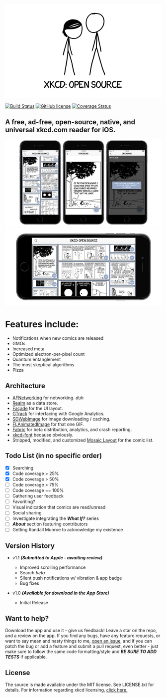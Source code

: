 
![Banner](Screenshots/banner.png)

[![Build Status](https://travis-ci.org/mamaral/xkcd-Open-Source.svg)](https://travis-ci.org/mamaral/xkcd-Open-Source)
[![GitHub license](https://img.shields.io/github/license/mashape/apistatus.svg)]()
[![Coverage Status](https://coveralls.io/repos/mamaral/xkcd-Open-Source/badge.svg?branch=v1.1)](https://coveralls.io/r/mamaral/xkcd-Open-Source?branch=v1.1)

## A free, ad-free, open-source, native, and universal xkcd.com reader for iOS.


![portrait](Screenshots/demo.png)
![landscape](Screenshots/demo_landscape.png)

# Features include:

- Notifications when new comics are released
- GMOs
- Increased meta
- Optimized electron-per-pixel count
- Quantum entanglement
- The most skeptical algorithms
- Pizza

## Architecture

- [AFNetworking](https://github.com/AFNetworking/AFNetworking) for networking. *duh*
- [Realm](https://github.com/realm/realm-cocoa) as a data store.
- [Façade](https://github.com/mamaral/Facade) for the UI layout.
- [GTrack](https://github.com/gemr/GTrack) for interfacing with Google Analytics.
- [SDWebImage](https://github.com/rs/SDWebImage) for image downloading / caching.
- [FLAnimatedImage](https://github.com/Flipboard/FLAnimatedImage) for that one GIF.
- [Fabric](https://get.fabric.io/) for beta distribution, analytics, and crash reporting.
- [xkcd-font](https://github.com/ipython/xkcd-font) because obviously.
- Stripped, modified, and customized [Mosaic Layout](https://github.com/betzerra/MosaicLayout) for the comic list.

## Todo List (in no specific order)

- [x] Searching
- [x] Code coverage > 25%
- [x] Code coverage > 50%
- [ ] Code coverage > 75%
- [ ] Code coverage == 100%
- [ ] Gathering user feedback
- [ ] Favoriting?
- [ ] Visual indication that comics are read/unread
- [ ] Social sharing
- [ ] Investigate integrating the ***What If?*** series
- [ ] ***About*** section featuring contributors
- [ ] Getting Randall Munroe to acknowledge my existence

## Version History
- v1.1 ***(Submitted to Apple - awaiting review)***
	- Improved scrolling performance
	- Search *beta*
	- Silent push notifications w/ vibration & app badge
	- Bug fixes

- v1.0 ***(Available for download in the App Store)***
	- Initial Release

## Want to help?

Download the app and use it - give us feedback! Leave a star on the repo, and a review on the app. If you find any bugs, have any feature requests, or want to say mean and nasty things to me, [open an issue](https://github.com/mamaral/xkcd-Open-Source/issues/new), and if you can patch the bug or add a feature and submit a pull request, even better - just make sure to follow the same code formatting/style and ***BE SURE TO ADD TESTS*** if applicable.


## License

The source is made available under the MIT license. See LICENSE.txt for details. For information regarding xkcd licensing, [click here.](http://xkcd.com/license.html)
